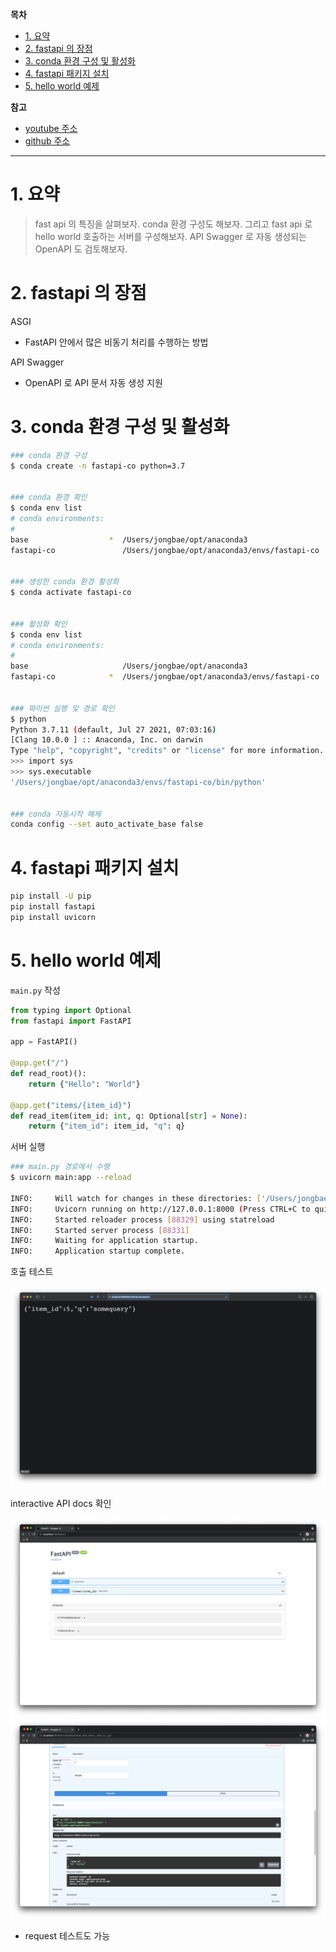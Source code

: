 **목차**

- [1. 요약](#1-요약)
- [2. fastapi 의 장점](#2-fastapi-의-장점)
- [3. conda 환경 구성 및 활성화](#3-conda-환경-구성-및-활성화)
- [4. fastapi 패키지 설치](#4-fastapi-패키지-설치)
- [5. hello world 예제](#5-hello-world-예제)

**참고**

- [youtube 주소](https://www.youtube.com/watch?v=ktGVFmfGiGM&list=PLKy1qiqTzJteucwpykHuZyCh-HqeZXIG4&index=17)
- [github 주소](https://github.com/riseryan89/notification-api)

---

# 1. 요약

> fast api 의 특징을 살펴보자. conda 환경 구성도 해보자. 그리고 fast api 로 hello world 호출하는 서버를 구성해보자. API Swagger 로 자동 생성되는 OpenAPI 도 검토해보자.

# 2. fastapi 의 장점

ASGI

- FastAPI 안에서 많은 비동기 처리를 수행하는 방법

API Swagger

- OpenAPI 로 API 문서 자동 생성 지원

# 3. conda 환경 구성 및 활성화

``` bash
### conda 환경 구성
$ conda create -n fastapi-co python=3.7


### conda 환경 확인
$ conda env list
# conda environments:
#
base                  *  /Users/jongbae/opt/anaconda3
fastapi-co               /Users/jongbae/opt/anaconda3/envs/fastapi-co


### 생성한 conda 환경 활성화
$ conda activate fastapi-co


### 활성화 확인
$ conda env list           
# conda environments:
#
base                     /Users/jongbae/opt/anaconda3
fastapi-co            *  /Users/jongbae/opt/anaconda3/envs/fastapi-co


### 파이썬 실행 및 경로 확인
$ python
Python 3.7.11 (default, Jul 27 2021, 07:03:16) 
[Clang 10.0.0 ] :: Anaconda, Inc. on darwin
Type "help", "copyright", "credits" or "license" for more information.
>>> import sys
>>> sys.executable
'/Users/jongbae/opt/anaconda3/envs/fastapi-co/bin/python'


### conda 자동시작 해제
conda config --set auto_activate_base false
```

# 4. fastapi 패키지 설치

``` bash
pip install -U pip
pip install fastapi
pip install uvicorn
```

# 5. hello world 예제

`main.py` 작성

``` py
from typing import Optional
from fastapi import FastAPI

app = FastAPI()

@app.get("/")
def read_root)():
    return {"Hello": "World"}

@app.get("items/{item_id}")
def read_item(item_id: int, q: Optional[str] = None):
    return {"item_id": item_id, "q": q}
```

서버 실행

``` bash
### main.py 경로에서 수행
$ uvicorn main:app --reload

INFO:     Will watch for changes in these directories: ['/Users/jongbae/src/0_TIL/python/[강의] fastapi-코알라']
INFO:     Uvicorn running on http://127.0.0.1:8000 (Press CTRL+C to quit)
INFO:     Started reloader process [88329] using statreload
INFO:     Started server process [88331]
INFO:     Waiting for application startup.
INFO:     Application startup complete.
```

호출 테스트

![](/.uploads/2021-08-26-03-09-59.png)

interactive API docs 확인

![](/.uploads/2021-08-26-03-11-30.png)
![](/.uploads/2021-08-26-03-13-06.png)

- request 테스트도 가능